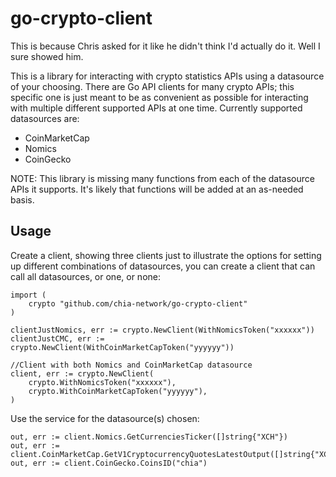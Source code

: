 # go-crypto-client

This is because Chris asked for it like he didn't think I'd  actually do it. Well I  sure  showed  him.

This is a library for interacting with crypto statistics APIs using a datasource of your choosing. There are Go API clients for many crypto APIs; this specific one is just meant to be as convenient as possible for interacting with multiple different supported APIs at one time. Currently supported  datasources  are:
 * CoinMarketCap
 * Nomics
 * CoinGecko

 NOTE: This library is missing many functions from each of the datasource APIs it supports. It's likely that functions will be added at an as-needed basis.

## Usage

Create a client, showing three clients just to illustrate the options for setting up different combinations of datasources, you can create a client that can call all datasources, or one, or none:

```golang
import (
    crypto "github.com/chia-network/go-crypto-client"
)

clientJustNomics, err := crypto.NewClient(WithNomicsToken("xxxxxx"))
clientJustCMC, err := crypto.NewClient(WithCoinMarketCapToken("yyyyyy"))

//Client with both Nomics and CoinMarketCap datasource
client, err := crypto.NewClient(
    crypto.WithNomicsToken("xxxxxx"), 
    crypto.WithCoinMarketCapToken("yyyyyy"),
)
```

Use the service for the datasource(s) chosen:

```golang
out, err := client.Nomics.GetCurrenciesTicker([]string{"XCH"})
out, err := client.CoinMarketCap.GetV1CryptocurrencyQuotesLatestOutput([]string{"XCH"})
out, err := client.CoinGecko.CoinsID("chia")
```

